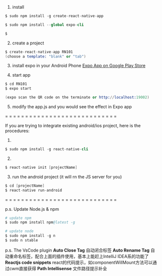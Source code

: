 1. install

```s
$ sudo npm install -g create-react-native-app

$ sudo npm install --global expo-cli

$ 
```

2. create a project 

```s
$ create-react-native-app RN101
(choose a template: "blank" or "tab")
```

3. install expo in your Android Phone
[Expo App on Google Play Store](https://play.google.com/store/apps/details?id=host.exp.exponent)

4. start app
```s
$ cd RN101
$ expo start

(expo scan the QR code on the terminate or http://localhost:19002)
```

5. modify the app.js
and you would see the effect in Expo app


= = = = = = = = = = = = = = = = = = = = = = = = = = = = 

If you are trying to integrate existing android/ios project, here is the procedures:

1.
```s
$ sudo npm install -g react-native-cli
```


2. 
```s
$ react-native init [projectName]
```

3. run the android project
(it will rn the JS server for you)

```s
$ cd [projectName]
$ react-native run-android
```



= = = = = = = = = = = = = = = = = = = = = = = = = = = = 

p.s. Update Node.js & npm
```s
# update npm
$ sudo npm install npm@latest -g

# update node
$ sudo npm install -g n
$ sudo n stable
```



p.s. The VsCode plugin 
**Auto Close Tag** 自动闭合标签
**Auto Rename Tag** 自动重命名标签，配合上面的插件使用，基本上能赶上IntelliJ IDEA系的功能了
**Reactjs code snippets** react的代码提示，如componentWillMount方法可以通过cwm直接获得
**Path Intellisense** 文件路径提示补全
